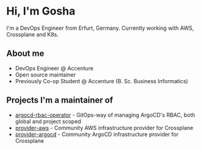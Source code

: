 # Hi, I'm Gosha

I'm a DevOps Engineer from Erfurt, Germany. Currently working with AWS, Crossplane and K8s.

## About me
- DevOps Engineer @ Accenture
- Open source maintainer
- Previously Co-op Student @ Accenture (B. Sc. Business Informatics)

## Projects I'm a maintainer of
- [argocd-rbac-operator](https://github.com/argoproj-labs/argocd-rbac-operator) - GitOps-way of managing ArgoCD's RBAC, both global and project scoped
- [provider-aws](https://github.com/crossplane-contrib/provider-aws) - Community AWS infrastructure provider for Crossplane
- [provider-argocd](https://github.com/crossplane-contrib/provider-argocd) - Community ArgoCD infrastructure provider for Crossplane

